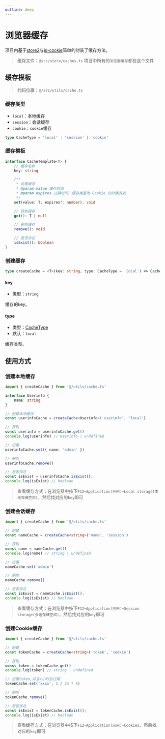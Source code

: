 ```yaml
---
outline: deep
---
```


# 浏览器缓存

项目内基于[store2](https://github.com/nbubna/store)与[js-cookie](https://github.com/js-cookie/js-cookie)简单的封装了缓存方法。

> 缓存文件：`@src/store/caches.ts` 项目中所有的`浏览器缓存`都在这个文件

## 缓存模板

> 代码位置：`@/src/utils/cache.ts`

### 缓存类型

* `local`：本地缓存
* `session`：会话缓存
* `cookie`：`cookie`缓存

```ts
type CacheType = 'local' | 'session' | 'cookie'
```

### 缓存模板

```ts
interface CacheTemplate<T> {
    // 缓存名称
    key: string

    /**
     * 设置缓存
     * @param value 缓存的值
     * @param expires 过期时间，缓存类型为 Cookie 的时候有效
     */
    set(value: T, expires?: number): void

    // 获取缓存
    get(): T | null

    // 删除缓存
    remove(): void

    // 是否存在
    isExist(): boolean
}
```

### 创建缓存

```ts
type createCache = <T>(key: string, type: CacheType = 'local') => CacheTemplate<T>
```

#### key

* 类型：`string`

缓存的key。

#### type

* 类型：[CacheType](/frontEndGuide/basis/localCache#缓存类型)
* 默认：`local`

缓存类型。

## 使用方式

### 创建本地缓存

```ts
import { createCache } from '@/utils/cache.ts'

interface Userinfo {
    name: string
}

// 创建本地缓存
const userinfoCache = createCache<Userinfo>('userinfo', 'local')

// 获取
const userinfo = userinfoCache.get()
console.log(userinfo) // Userinfo | undefined

// 设置
userinfoCache.set({ name: 'admin' })

// 删除
userinfoCache.remove()

// 是否存在
const isExist = userinfoCache.isExist();
console.log(isExist) // boolean
```

> 查看缓存方式：在浏览器中按下`F12`-`Application(应用)`-`Local storage(本地存储空间)`，然后找对应的`key`即可

### 创建会话缓存

```ts
import { createCache } from '@/utils/cache.ts'

// 创建
const nameCache = createCache<string>('name', 'session')

// 获取
const name = nameCache.get()
console.log(name) // string | undefined

// 设置
nameCache.set('admin')

// 删除
nameCache.remove()

// 是否存在
const isExist = nameCache.isExist();
console.log(isExist) // boolean
```

> 查看缓存方式：在浏览器中按下`F12`-`Application(应用)`-`Session storage(会话存储空间)`，然后找对应的`key`即可

### 创建Cookie缓存

```ts
import { createCache } from '@/utils/cache.ts'

// 创建
const tokenCache = createCache<string>('token', 'cookie')

// 获取
const token = tokenCache.get()
console.log(token) // string | undefined

// 设置token,并且4小时后过期
tokenCache.set('xxxx', 1 / 24 * 4)

// 删除
tokenCache.remove()

// 是否存在
const isExist = tokenCache.isExist();
console.log(isExist) // boolean
```

> 查看缓存方式：在浏览器中按下`F12`-`Application(应用)`-`Cookies`，然后找对应的`key`即可 
